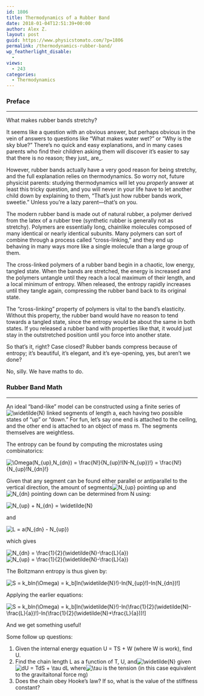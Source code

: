 ```yaml
---
id: 1806
title: Thermodynamics of a Rubber Band
date: 2018-01-04T12:51:39+00:00
author: Alex Z.
layout: post
guid: https://www.physicstomato.com/?p=1806
permalink: /thermodynamics-rubber-band/
wp_featherlight_disable:
  - 
views:
  - 243
categories:
  - Thermodynamics
---
```

### Preface

* * *

<span style="font-weight: 400;">What makes rubber bands stretchy?</span>

<span style="font-weight: 400;">It seems like a question with an obvious answer, but perhaps obvious in the vein of answers to questions like “What makes water wet?” or “Why is the sky blue?” There&#8217;s no quick and easy explanations, and in many cases parents who find their children asking them will discover it&#8217;s easier to say that there is no reason; they just</span>_ <span style="font-weight: 400;">are</span>_<span style="font-weight: 400;">.</span>

<span style="font-weight: 400;">However, rubber bands actually have a very good reason for being stretchy, and the full explanation relies on thermodynamics. So worry not, future physicist parents: studying thermodynamics will let you </span>_<span style="font-weight: 400;">properly</span>_ <span style="font-weight: 400;">answer at least this tricky question, and you will never in your life have to let another child down by explaining to them, “That&#8217;s just how rubber bands work, sweetie.” Unless you’re a lazy parent—that’s on you.</span>

<span style="font-weight: 400;">The modern rubber band is made out of natural rubber, a polymer derived from the latex of a rubber tree (synthetic rubber is generally not as stretchy). Polymers are essentially long, chainlike molecules composed of many identical or nearly identical subunits. Many polymers can sort of combine through a process called “cross-linking,” and they end up behaving in many ways more like a single molecule than a large group of them.</span>

<span style="font-weight: 400;">The cross-linked polymers of a rubber band begin in a chaotic, low energy, tangled state. When the bands are stretched, the energy is increased and the polymers untangle until they reach a local maximum of their length, and a local minimum of entropy. When released, the entropy rapidly increases until they tangle again, compressing the rubber band back to its original state.</span>

<span style="font-weight: 400;">The “cross-linking” property of polymers is vital to the band’s elasticity. Without this property, the rubber band would have no reason to tend towards a tangled state, since the entropy would be about the same in both states. If you released a rubber band with properties like that, it would just stay in the outstretched position until you force into another state.</span>

<span style="font-weight: 400;">So that’s it, right? Case closed? Rubber bands compress because of entropy; it’s beautiful, it’s elegant, and it’s eye-opening, yes, but aren’t we done?</span>

<span style="font-weight: 400;">No, silly. We have maths to do.</span>

### Rubber Band Math

* * *

<span style="font-weight: 400;">An ideal “band-like” model can be constructed using a finite series of <img src="//s0.wp.com/latex.php?latex=%5Cwidetilde%7BN%7D&#038;bg=ffffff&#038;fg=000&#038;s=0" alt="&#92;widetilde{N}" title="&#92;widetilde{N}" class="latex" /> linked segments of length a, each having two possible states of “up” or “down.” For fun, let’s say one end is attached to the ceiling, and the other end is attached to an object of mass m. The segments themselves are weightless.</span>

<span style="font-weight: 400;">The entropy can be found by computing the microstates using combinatorics:</span>

<img src="//s0.wp.com/latex.php?latex=%5COmega%28N_%7Bup%7D%2CN_%7Bdn%7D%29+%3D+%5Cfrac%7BN%21%7D%7BN_%7Bup%7D%21%28N-N_%7Bup%7D%29%21%7D+%3D+%5Cfrac%7BN%21%7D%7BN_%7Bup%7D%21N_%7Bdn%7D%21%7D&#038;bg=ffffff&#038;fg=000&#038;s=0" alt="&#92;Omega(N_{up},N_{dn}) = &#92;frac{N!}{N_{up}!(N-N_{up})!} = &#92;frac{N!}{N_{up}!N_{dn}!}" title="&#92;Omega(N_{up},N_{dn}) = &#92;frac{N!}{N_{up}!(N-N_{up})!} = &#92;frac{N!}{N_{up}!N_{dn}!}" class="latex" /> 

Given that any segment can be found either parallel or antiparallel to the vertical direction, the amount of segments<img src="//s0.wp.com/latex.php?latex=N_%7Bup%7D&#038;bg=ffffff&#038;fg=000&#038;s=0" alt="N_{up}" title="N_{up}" class="latex" /> pointing up and<img src="//s0.wp.com/latex.php?latex=N_%7Bdn%7D&#038;bg=ffffff&#038;fg=000&#038;s=0" alt="N_{dn}" title="N_{dn}" class="latex" /> pointing down can be determined from N using:

<img src="//s0.wp.com/latex.php?latex=N_%7Bup%7D+%2B+N_%7Bdn%7D+%3D+%5Cwidetilde%7BN%7D&#038;bg=ffffff&#038;fg=000&#038;s=0" alt="N_{up} + N_{dn} = &#92;widetilde{N}" title="N_{up} + N_{dn} = &#92;widetilde{N}" class="latex" /> 

and

<img src="//s0.wp.com/latex.php?latex=L+%3D+a%28N_%7Bdn%7D+-+N_%7Bup%7D%29&#038;bg=ffffff&#038;fg=000&#038;s=0" alt="L = a(N_{dn} - N_{up})" title="L = a(N_{dn} - N_{up})" class="latex" /> 

which gives

<img src="//s0.wp.com/latex.php?latex=N_%7Bdn%7D+%3D+%5Cfrac%7B1%7D%7B2%7D%28%5Cwidetilde%7BN%7D-%5Cfrac%7BL%7D%7Ba%7D%29&#038;bg=ffffff&#038;fg=000&#038;s=0" alt="N_{dn} = &#92;frac{1}{2}(&#92;widetilde{N}-&#92;frac{L}{a})" title="N_{dn} = &#92;frac{1}{2}(&#92;widetilde{N}-&#92;frac{L}{a})" class="latex" /> 

<img src="//s0.wp.com/latex.php?latex=N_%7Bup%7D+%3D+%5Cfrac%7B1%7D%7B2%7D%28%5Cwidetilde%7BN%7D-%5Cfrac%7BL%7D%7Ba%7D%29&#038;bg=ffffff&#038;fg=000&#038;s=0" alt="N_{up} = &#92;frac{1}{2}(&#92;widetilde{N}-&#92;frac{L}{a})" title="N_{up} = &#92;frac{1}{2}(&#92;widetilde{N}-&#92;frac{L}{a})" class="latex" /> 

The Boltzmann entropy is thus given by:

<img src="//s0.wp.com/latex.php?latex=S+%3D+k_bln%28%5COmega%29+%3D+k_b%5Bln%28%5Cwidetilde%7BN%7D%21%29-ln%28N_%7Bup%7D%21%29-ln%28N_%7Bdn%7D%29%21%5D&#038;bg=ffffff&#038;fg=000&#038;s=0" alt="S = k_bln(&#92;Omega) = k_b[ln(&#92;widetilde{N}!)-ln(N_{up}!)-ln(N_{dn})!]" title="S = k_bln(&#92;Omega) = k_b[ln(&#92;widetilde{N}!)-ln(N_{up}!)-ln(N_{dn})!]" class="latex" /> 

Applying the earlier equations:

<img src="//s0.wp.com/latex.php?latex=S+%3D+k_bln%28%5COmega%29+%3D+k_b%5Bln%28%5Cwidetilde%7BN%7D%21%29-ln%28%5Cfrac%7B1%7D%7B2%7D%28%5Cwidetilde%7BN%7D-%5Cfrac%7BL%7D%7Ba%7D%29%21%29-ln%28%5Cfrac%7B1%7D%7B2%7D%28%5Cwidetilde%7BN%7D%2B%5Cfrac%7BL%7D%7Ba%7D%29%29%21%5D&#038;bg=ffffff&#038;fg=000&#038;s=0" alt="S = k_bln(&#92;Omega) = k_b[ln(&#92;widetilde{N}!)-ln(&#92;frac{1}{2}(&#92;widetilde{N}-&#92;frac{L}{a})!)-ln(&#92;frac{1}{2}(&#92;widetilde{N}+&#92;frac{L}{a}))!]" title="S = k_bln(&#92;Omega) = k_b[ln(&#92;widetilde{N}!)-ln(&#92;frac{1}{2}(&#92;widetilde{N}-&#92;frac{L}{a})!)-ln(&#92;frac{1}{2}(&#92;widetilde{N}+&#92;frac{L}{a}))!]" class="latex" /> 

And we get something useful!

Some follow up questions:

  1. Given the internal energy equation U = TS + W (where W is work), find U.
  2. Find the chain length L as a function of T, U, and<img src="//s0.wp.com/latex.php?latex=%5Cwidetilde%7BN%7D&#038;bg=ffffff&#038;fg=000&#038;s=0" alt="&#92;widetilde{N}" title="&#92;widetilde{N}" class="latex" /> given<img src="//s0.wp.com/latex.php?latex=dU+%3D+TdS+%2B+%5Ctau+dL&#038;bg=ffffff&#038;fg=000&#038;s=0" alt="dU = TdS + &#92;tau dL" title="dU = TdS + &#92;tau dL" class="latex" /> where<img src="//s0.wp.com/latex.php?latex=%5Ctau&#038;bg=ffffff&#038;fg=000&#038;s=0" alt="&#92;tau" title="&#92;tau" class="latex" /> is the tension (in this case equivalent to the gravitaitonal force mg)
  3. Does the chain obey Hooke&#8217;s law? If so, what is the value of the stiffness constant?
